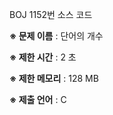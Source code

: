 BOJ 1152번 소스 코드

<b>※ 문제 이름</b> : 단어의 개수

<b>※ 제한 시간</b> : 2 초

<b>※ 제한 메모리</b> : 128 MB

<b>※ 제출 언어</b> : C